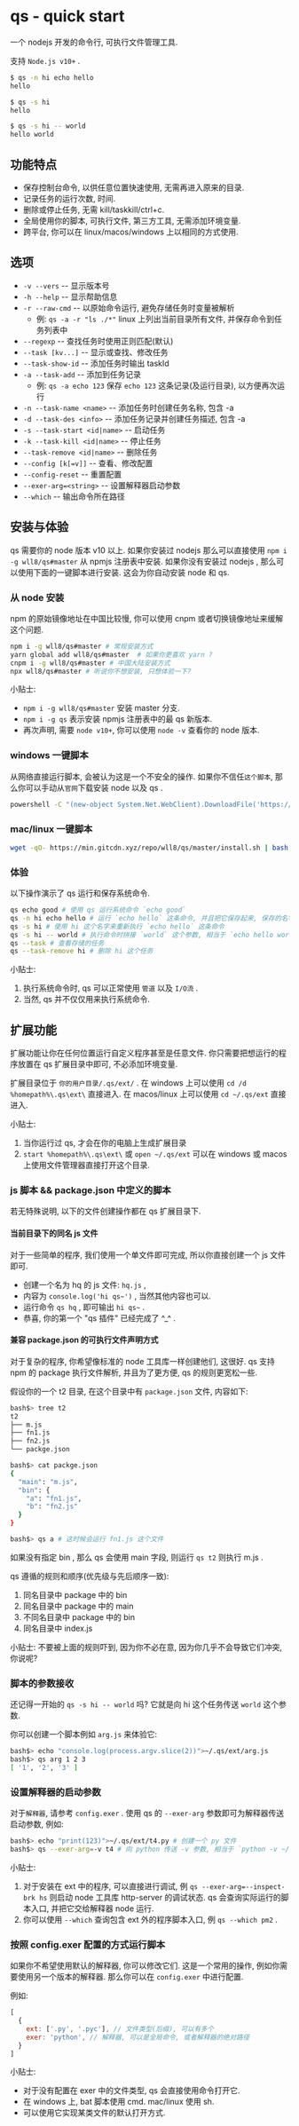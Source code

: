 # qs - quick start
一个 nodejs 开发的命令行, 可执行文件管理工具.

支持 `Node.js v10+` .

``` sh
$ qs -n hi echo hello
hello

$ qs -s hi
hello

$ qs -s hi -- world
hello world
```

## 功能特点
- 保存控制台命令, 以供任意位置快速使用, 无需再进入原来的目录.
- 记录任务的运行次数, 时间.
- 删除或停止任务, 无需 kill/taskkill/ctrl+c.
- 全局使用你的脚本, 可执行文件, 第三方工具, 无需添加环境变量.
- 跨平台, 你可以在 linux/macos/windows 上以相同的方式使用.

## 选项
- `-v --vers` -- 显示版本号
- `-h --help` -- 显示帮助信息
- `-r --raw-cmd` -- 以原始命令运行, 避免存储任务时变量被解析
  - 例: `qs -a -r "ls ./*"` linux 上列出当前目录所有文件, 并保存命令到任务列表中
- `--regexp` -- 查找任务时使用正则匹配(默认)
- `--task [kv...]` -- 显示或查找、修改任务
- `--task-show-id` -- 添加任务时输出 taskId
- `-a --task-add` -- 添加到任务记录
  - 例: `qs -a echo 123` 保存 `echo 123` 这条记录(及运行目录), 以方便再次运行
- `-n --task-name <name>` -- 添加任务时创建任务名称, 包含 -a
- `-d --task-des <info>` -- 添加任务记录并创建任务描述, 包含 -a
- `-s --task-start <id|name>` -- 启动任务
- `-k --task-kill <id|name>` -- 停止任务
- `--task-remove <id|name>` -- 删除任务
- `--config [k[=v]]` -- 查看、修改配置
- `--config-reset` -- 重置配置
- `--exer-arg=<string>` -- 设置解释器启动参数
- `--which` -- 输出命令所在路径

## 安装与体验
qs 需要你的 node 版本 v10 以上. 
如果你安装过 nodejs 那么可以直接使用 `npm i -g wll8/qs#master` 从 npmjs 注册表中安装. 
如果你没有安装过 nodejs , 那么可以使用下面的一键脚本进行安装. 这会为你自动安装 node 和 qs. 

### 从 node 安装
npm 的原始镜像地址在中国比较慢, 你可以使用 cnpm 或者切换镜像地址来缓解这个问题. 

``` sh
npm i -g wll8/qs#master # 常规安装方式
yarn global add wll8/qs#master  # 如果你更喜欢 yarn ?
cnpm i -g wll8/qs#master # 中国大陆安装方式
npx wll8/qs#master # 听说你不想安装, 只想体验一下?
```

小贴士:
- `npm i -g wll8/qs#master` 安装 master 分支.
- `npm i -g qs` 表示安装 npmjs 注册表中的最 qs 新版本.
- 再次声明, 需要 `node v10+`, 你可以使用 `node -v` 查看你的 node 版本.

### windows 一键脚本
从网络直接运行脚本, 会被认为这是一个不安全的操作. 如果你不信任`这个脚本`, 那么你可以手动从`官网`下载安装 node 以及 qs . 

``` bash
powershell -C "(new-object System.Net.WebClient).DownloadFile('https://min.gitcdn.xyz/repo/wll8/qs/master/install.bat', 'install.bat'); start-process install.bat"
``` 

### mac/linux 一键脚本

``` sh
wget -qO- https://min.gitcdn.xyz/repo/wll8/qs/master/install.sh | bash
```

### 体验
以下操作演示了 qs 运行和保存系统命令.

``` sh
qs echo good # 使用 qs 运行系统命令 `echo good`
qs -n hi echo hello # 运行 `echo hello` 这条命令, 并且把它保存起来, 保存的名字叫 `hi` .
qs -s hi # 使用 hi 这个名字来重新执行 `echo hello` 这条命令
qs -s hi -- world # 执行命令时拼接 `world` 这个参数, 相当于 `echo hello world`. 可以简写为 `qs -s hi world`
qs --task # 查看存储的任务
qs --task-remove hi # 删除 hi 这个任务
```

小贴士:
1. 执行系统命令时, qs 可以正常使用 `管道` 以及 `I/O流` .
1. 当然, qs 并不仅仅用来执行系统命令.

## 扩展功能
扩展功能让你在任何位置运行自定义程序甚至是任意文件. 
你只需要把想运行的程序放置在 qs 扩展目录中即可, 不必添加环境变量. 

扩展目录位于 `你的用户目录/.qs/ext/` . 
在 windows 上可以使用 `cd /d %homepath%\.qs\ext\` 直接进入. 
在 macos/linux 上可以使用 `cd ~/.qs/ext` 直接进入. 

小贴士:
1. 当你运行过 qs, 才会在你的电脑上生成扩展目录
1. `start %homepath%\.qs\ext\` 或 `open ~/.qs/ext` 可以在 windows 或 macos 上使用文件管理器直接打开这个目录.

### js 脚本 && package.json 中定义的脚本
若无特殊说明, 以下的文件创建操作都在 qs 扩展目录下.

#### 当前目录下的同名 js 文件
对于一些简单的程序, 我们使用一个单文件即可完成, 所以你直接创建一个 js 文件即可.

- 创建一个名为 hq 的 js 文件: `hq.js` , 
- 内容为 `console.log('hi qs~')` , 当然其他内容也可以.
- 运行命令 `qs hq` , 即可输出 `hi qs~` .
- 恭喜, 你的第一个 "qs 插件" 已经完成了 ^_^ .

#### 兼容 package.json 的可执行文件声明方式
对于复杂的程序, 你希望像标准的 node 工具库一样创建他们, 这很好. qs 支持 npm 的 package 执行文件解析, 并且为了更方便, qs 的规则更宽松一些.

假设你的一个 t2 目录, 在这个目录中有 `package.json` 文件, 内容如下:

``` sh
bash$> tree t2
t2
├── m.js
├── fn1.js
├── fn2.js
└── packge.json

bash$> cat packge.json
{
  "main": "m.js",
  "bin": {
    "a": "fn1.js",
    "b": "fn2.js"
  }
}

bash$> qs a # 这时候会运行 fn1.js 这个文件
```

如果没有指定 bin , 那么 qs 会使用 main 字段, 则运行 `qs t2` 则执行 m.js .

qs 遵循的规则和顺序(优先级与先后顺序一致):
1. 同名目录中 package 中的 bin
1. 同名目录中 package 中的 main
1. 不同名目录中 package 中的 bin
1. 同名目录中 index.js

小贴士:
不要被上面的规则吓到, 因为你不必在意, 因为你几乎不会导致它们冲突, 你说呢?

### 脚本的参数接收
还记得一开始的 `qs -s hi -- world` 吗? 它就是向 hi 这个任务传送 `world` 这个参数.

你可以创建一个脚本例如 `arg.js` 来体验它:

``` sh
bash$> echo "console.log(process.argv.slice(2))">~/.qs/ext/arg.js
bash$> qs arg 1 2 3
[ '1', '2', '3' ]
```

### 设置解释器的启动参数
对于`解释器`, 请参考 `config.exer` .
使用 qs 的 `--exer-arg` 参数即可为解释器传送启动参数, 例如:

``` sh
bash$> echo "print(123)">~/.qs/ext/t4.py # 创建一个 py 文件
bash$> qs --exer-arg=-v t4 # 向 python 传送 -v 参数, 相当于 `python -v ~/.qs/ext/t4.py`
```

小贴士:
1. 对于安装在 ext 中的程序, 可以直接进行调试, 例 `qs --exer-arg=--inspect-brk hs` 则启动 node 工具库 http-server 的调试状态. qs 会查询实际运行的脚本入口, 并把它交给解释器 node 运行.
1. 你可以使用 `--which` 查询包含 ext 外的程序脚本入口, 例 `qs --which pm2` .

### 按照 config.exer 配置的方式运行脚本
如果你不希望使用默认的解释器, 你可以修改它们. 这是一个常用的操作, 例如你需要使用另一个版本的解释器.
那么你可以在 `config.exer` 中进行配置.

例如: 
``` js
[
  {
    ext: ['.py', '.pyc'], // 文件类型(后缀), 可以有多个
    exer: 'python', // 解释器, 可以是全局命令, 或者解释器的绝对路径
  }
]
```

小贴士:
- 对于没有配置在 exer 中的文件类型, qs 会直接使用命令打开它.
- 在 windows 上, bat 脚本使用 cmd. mac/linux 使用 sh.
- 可以使用它实现某类文件的默认打开方式.
